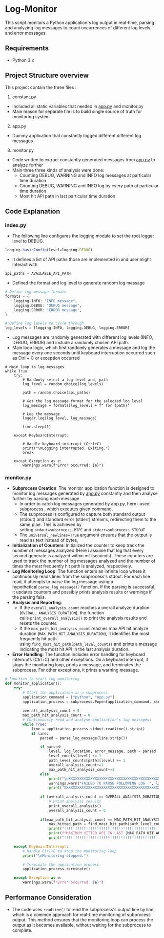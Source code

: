 # Log-Monitor

This script monitors a Python application's log output in real-time, parsing and analyzing log messages to count occurrences of different log levels and error messages.

## **Requirements**

- Python 3.x

## **Project Structure overview**

This project contain the three files :

1) constant.py

- Included all static variables that needed in [app.py](http://app.py) and monitor.py
- Main reason for separate file is to build single source of truth for monitoring system

2) app.py

- Dummy application that constantly logged different different log messages

3) monitor.py

- Code written to extract constantly generated messages from [app.py](http://app.py) to analyze further
- Main three three kinds of analysis were done:
    - Counting DEBUG, WARNING and INFO log messages at particular time duration
    - Counting DEBUG, WARNING and INFO log by every path at particular time duration
    - Most hit API path in last particular time duration

## **Code Explanation**

### **index.py**

- The following line configures the logging module to set the root logger level to DEBUG.

```jsx
logging.basicConfig(level=logging.DEBUG)
```

- It defines a list of API paths those are implemented in and user  might interact with.

```jsx
api_paths = AVAILABLE_API_PATH
```

- Defined the format  and log level to generate random log message

```python
# Define log message formats
formats = {
    logging.INFO: "INFO message",
    logging.DEBUG: "DEBUG message",
    logging.ERROR: "ERROR message",
}

# Define log levels to cycle through
log_levels = [logging.INFO, logging.DEBUG, logging.ERROR]
```

- Log messages are randomly generated with different log levels (INFO, DEBUG, ERROR) and include a randomly chosen API path.
- Main loop logic, which first randomly generates a message and log the message every one seconds until keyboard interruption occurred such as Ctrl + C or exception occurred

```
# Main loop to log messages
while True:
    try:
        # Randomly select a log level and, path
        log_level = random.choice(log_levels)

        path = random.choice(api_paths)
        
        # Get the log message format for the selected log level
        log_message = formats[log_level] + f" for {path}"
        
        # Log the message
        logger.log(log_level, log_message)

        time.sleep(1)

    except KeyboardInterrupt:
        
        # Handle keyboard interrupt (Ctrl+C)
        print("\nLogging interrupted. Exiting.")
        break
    
    except Exception as e:
        warnings.warn(f"Error occurred: {e}")
```

### **monitor.py**

- **Subprocess Creation**: The  monitor_application function is designed to monitor log messages generated by [app.py](http://app.py) constantly and then analyse further by parsing each message
    - In order to catch log messages generated by app.py, here i used subprocess , which executes  given command.
    - The subprocess is configured to capture both standard output (stdout) and standard error (stderr) streams, redirecting them to the same pipe. This is achieved by setting `stdout=subprocess.PIPE` and `stderr=subprocess.STDOUT`
    - The `universal_newlines=True` argument ensures that the output is read as text instead of bytes,
- **Initialization of Counters**: Initialized the counter to keep track the number of messages analyzed (Here i assume that log that every second generate is analyzed within milliseconds). These counters are used to track the number of log messages analyzed and the number of times the most frequently hit path is analyzed, respectively.
- **Log Monitoring Loop**: The function enters an infinite loop where it continuously reads lines from the subprocess's stdout. For each line read, it attempts to parse the log message using a hypothetical `parse_log_message()` function. If the parsing is successful, it updates counters and possibly prints analysis results or warnings if the parsing fails.
- **Analysis and Reporting**:
    - If the `overall_analysis_count` reaches a overall analyze duration  (`OVERALL_ANALYSIS_DURATION`), the function calls `print_overall_analysis()` to print the analysis results and resets the counter.
    - If the `max_path_hit_analysis_count` reaches max API hit analyze duration (`MAX_PATH_HIT_ANALYSIS_DURATION`), it identifies the most frequently hit path using `find_most_hit_path(path_level_counts)` and prints a message indicating the most hit API in the last analysis duration.
- **Error Handling**: The function includes error handling for keyboard interrupts (Ctrl+C) and other exceptions. On a keyboard interrupt, it stops the monitoring loop, prints a message, and terminates the subprocess. For other exceptions, it prints a warning message.

```python
# Function to start log monitoring
def monitor_application():
    try:
        # Start the application as a subprocess
        application_command = ["python", "app.py"]
        application_process = subprocess.Popen(application_command, stdout=subprocess.PIPE, stderr=subprocess.STDOUT, universal_newlines=True)
       
        overall_analysis_count = 0
        max_path_hit_analysis_count = 0
        # Continuously read and analyse application's log messagess
        while True:
            line = application_process.stdout.readline().strip()
            if line:
                parsed = parse_log_message(line.strip())

                if parsed:
                    level, log_location, error_message, path = parsed
                    level_counts[level] += 1
                    path_level_counts[path][level] += 1
                    overall_analysis_count+=1
                    max_path_hit_analysis_count+=1
                else:
                    print("\nXXXXXXXXXXXXXXXXXXXXXXXXXXXXXXXXXXXXXXXXXXXX")
                    warnings.warn("FAILED TO PARSE FOLLOWING LOG :", line)
                    print("XXXXXXXXXXXXXXXXXXXXXXXXXXXXXXXXXXXXXXXXXXXX")
            
                if (overall_analysis_count == OVERALL_ANALYSIS_DURATION):
                    # Print analysis results
                    print_overall_analysis()                    
                    overall_analysis_count = 0
                
                if(max_path_hit_analysis_count == MAX_PATH_HIT_ANALYSIS_DURATION):
                    max_hitted_path = find_most_hit_path(path_level_counts)
                    print("!!!!!!!!!!!!!!!!!!!!!!!!!!!!!!!!!!!!!!!!!!!!!!!!!!!!!!!!!!!")
                    print(f"MAXIMUM HITTED API IN LAST {MAX_PATH_HIT_ANALYSIS_DURATION} {DURATION_UNIT} IS : {max_hitted_path}")
                    print("!!!!!!!!!!!!!!!!!!!!!!!!!!!!!!!!!!!!!!!!!!!!!!!!!!!!!!!!!!!")

    except KeyboardInterrupt:
        # Handle Ctrl+C to stop the monitoring loop
        print("\nMonitoring stopped.")

        # Terminate the application process
        application_process.terminate()

    except Exception as e:
        warnings.warn(f"Error occurred: {e}")
```

## Performance Consideration

- The code uses `readline()` to read the subprocess's output line by line, which is a common approach for real-time monitoring of subprocess output. This method ensures that the monitoring loop can process the output as it becomes available, without waiting for the subprocess to complete.
